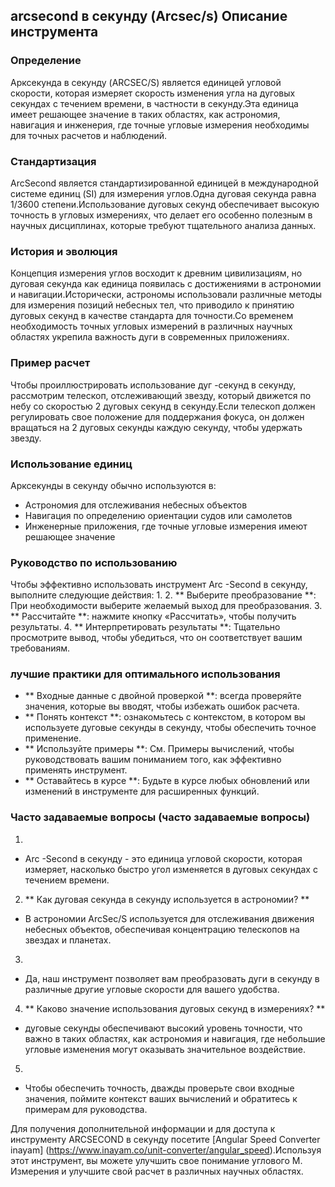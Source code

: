 ## arcsecond в секунду (Arcsec/s) Описание инструмента

### Определение
Арксекунда в секунду (ARCSEC/S) является единицей угловой скорости, которая измеряет скорость изменения угла на дуговых секундах с течением времени, в частности в секунду.Эта единица имеет решающее значение в таких областях, как астрономия, навигация и инженерия, где точные угловые измерения необходимы для точных расчетов и наблюдений.

### Стандартизация
ArcSecond является стандартизированной единицей в международной системе единиц (SI) для измерения углов.Одна дуговая секунда равна 1/3600 степени.Использование дуговых секунд обеспечивает высокую точность в угловых измерениях, что делает его особенно полезным в научных дисциплинах, которые требуют тщательного анализа данных.

### История и эволюция
Концепция измерения углов восходит к древним цивилизациям, но дуговая секунда как единица появилась с достижениями в астрономии и навигации.Исторически, астрономы использовали различные методы для измерения позиций небесных тел, что приводило к принятию дуговых секунд в качестве стандарта для точности.Со временем необходимость точных угловых измерений в различных научных областях укрепила важность дуги в современных приложениях.

### Пример расчет
Чтобы проиллюстрировать использование дуг -секунд в секунду, рассмотрим телескоп, отслеживающий звезду, который движется по небу со скоростью 2 дуговых секунд в секунду.Если телескоп должен регулировать свое положение для поддержания фокуса, он должен вращаться на 2 дуговых секунды каждую секунду, чтобы удержать звезду.

### Использование единиц
Арксекунды в секунду обычно используются в:
- Астрономия для отслеживания небесных объектов
- Навигация по определению ориентации судов или самолетов
- Инженерные приложения, где точные угловые измерения имеют решающее значение

### Руководство по использованию
Чтобы эффективно использовать инструмент Arc -Second в секунду, выполните следующие действия:
1.
2. ** Выберите преобразование **: При необходимости выберите желаемый выход для преобразования.
3. ** Рассчитайте **: нажмите кнопку «Рассчитать», чтобы получить результаты.
4. ** Интерпретировать результаты **: Тщательно просмотрите вывод, чтобы убедиться, что он соответствует вашим требованиям.

### лучшие практики для оптимального использования
- ** Входные данные с двойной проверкой **: всегда проверяйте значения, которые вы вводят, чтобы избежать ошибок расчета.
- ** Понять контекст **: ознакомьтесь с контекстом, в котором вы используете дуговые секунды в секунду, чтобы обеспечить точное применение.
- ** Используйте примеры **: См. Примеры вычислений, чтобы руководствовать вашим пониманием того, как эффективно применять инструмент.
- ** Оставайтесь в курсе **: Будьте в курсе любых обновлений или изменений в инструменте для расширенных функций.

### Часто задаваемые вопросы (часто задаваемые вопросы)

1.
- Arc -Second в секунду - это единица угловой скорости, которая измеряет, насколько быстро угол изменяется в дуговых секундах с течением времени.

2. ** Как дуговая секунда в секунду используется в астрономии? **
- В астрономии ArcSec/S используется для отслеживания движения небесных объектов, обеспечивая концентрацию телескопов на звездах и планетах.

3.
- Да, наш инструмент позволяет вам преобразовать дуги в секунду в различные другие угловые скорости для вашего удобства.

4. ** Каково значение использования дуговых секунд в измерениях? **
- дуговые секунды обеспечивают высокий уровень точности, что важно в таких областях, как астрономия и навигация, где небольшие угловые изменения могут оказывать значительное воздействие.

5.
- Чтобы обеспечить точность, дважды проверьте свои входные значения, поймите контекст ваших вычислений и обратитесь к примерам для руководства.

Для получения дополнительной информации и для доступа к инструменту ARCSECOND в секунду посетите [Angular Speed ​​Converter inayam] (https://www.inayam.co/unit-converter/angular_speed).Используя этот инструмент, вы можете улучшить свое понимание углового М. Измерения и улучшите свой расчет в различных научных областях.